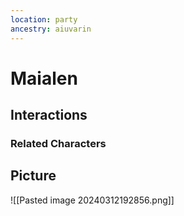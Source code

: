 ```yaml
---
location: party
ancestry: aiuvarin
---
```


# Maialen

## Interactions


### Related Characters

## Picture
![[Pasted image 20240312192856.png]]
